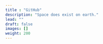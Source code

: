 ```yaml
---
title : "GitHub"
description: "Space does exist on earth."
lead: ""
draft: false
images: []
weight: 200
---
```

